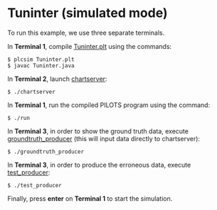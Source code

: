 # Tuninter (simulated mode)

To run this example, we use three separate terminals.

In **Terminal 1**, compile [Tuninter.plt](./Tuninter.plt) using the commands:
```
$ plcsim Tuninter.plt
$ javac Tuninter.java
```

In **Terminal 2**, launch [chartserver](./chartserver):
```
$ ./chartserver
```

In **Terminal 1**, run the compiled PILOTS program using the command:
```
$ ./run
```

In **Terminal 3**, in order to show the ground truth data, execute [groundtruth_producer](./groundtruth_producer) (this will input data directly to chartserver):
```
$ ./groundtruth_producer
```

In **Terminal 3**, in order to produce the erroneous data, execute [test_producer](./test_producer):
```
$ ./test_producer
```

Finally, press **enter** on **Terminal 1** to start the simulation.
